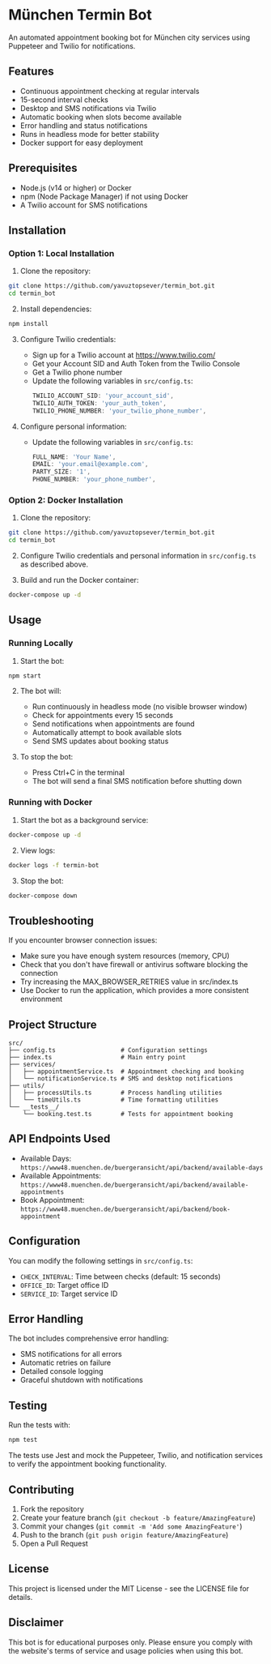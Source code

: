 # München Termin Bot

An automated appointment booking bot for München city services using Puppeteer and Twilio for notifications.

## Features

- Continuous appointment checking at regular intervals
- 15-second interval checks
- Desktop and SMS notifications via Twilio
- Automatic booking when slots become available
- Error handling and status notifications
- Runs in headless mode for better stability
- Docker support for easy deployment

## Prerequisites

- Node.js (v14 or higher) or Docker
- npm (Node Package Manager) if not using Docker
- A Twilio account for SMS notifications

## Installation

### Option 1: Local Installation

1. Clone the repository:
```bash
git clone https://github.com/yavuztopsever/termin_bot.git
cd termin_bot
```

2. Install dependencies:
```bash
npm install
```

3. Configure Twilio credentials:
   - Sign up for a Twilio account at https://www.twilio.com/
   - Get your Account SID and Auth Token from the Twilio Console
   - Get a Twilio phone number
   - Update the following variables in `src/config.ts`:
     ```typescript
     TWILIO_ACCOUNT_SID: 'your_account_sid',
     TWILIO_AUTH_TOKEN: 'your_auth_token',
     TWILIO_PHONE_NUMBER: 'your_twilio_phone_number',
     ```

4. Configure personal information:
   - Update the following variables in `src/config.ts`:
     ```typescript
     FULL_NAME: 'Your Name',
     EMAIL: 'your.email@example.com',
     PARTY_SIZE: '1',
     PHONE_NUMBER: 'your_phone_number',
     ```

### Option 2: Docker Installation

1. Clone the repository:
```bash
git clone https://github.com/yavuztopsever/termin_bot.git
cd termin_bot
```

2. Configure Twilio credentials and personal information in `src/config.ts` as described above.

3. Build and run the Docker container:
```bash
docker-compose up -d
```

## Usage

### Running Locally

1. Start the bot:
```bash
npm start
```

2. The bot will:
   - Run continuously in headless mode (no visible browser window)
   - Check for appointments every 15 seconds
   - Send notifications when appointments are found
   - Automatically attempt to book available slots
   - Send SMS updates about booking status

3. To stop the bot:
   - Press Ctrl+C in the terminal
   - The bot will send a final SMS notification before shutting down

### Running with Docker

1. Start the bot as a background service:
```bash
docker-compose up -d
```

2. View logs:
```bash
docker logs -f termin-bot
```

3. Stop the bot:
```bash
docker-compose down
```

## Troubleshooting

If you encounter browser connection issues:
- Make sure you have enough system resources (memory, CPU)
- Check that you don't have firewall or antivirus software blocking the connection
- Try increasing the MAX_BROWSER_RETRIES value in src/index.ts
- Use Docker to run the application, which provides a more consistent environment

## Project Structure

```
src/
├── config.ts                  # Configuration settings
├── index.ts                   # Main entry point
├── services/
│   ├── appointmentService.ts  # Appointment checking and booking
│   └── notificationService.ts # SMS and desktop notifications
├── utils/
│   ├── processUtils.ts        # Process handling utilities
│   └── timeUtils.ts           # Time formatting utilities
└── __tests__/
    └── booking.test.ts        # Tests for appointment booking
```

## API Endpoints Used

- Available Days: `https://www48.muenchen.de/buergeransicht/api/backend/available-days`
- Available Appointments: `https://www48.muenchen.de/buergeransicht/api/backend/available-appointments`
- Book Appointment: `https://www48.muenchen.de/buergeransicht/api/backend/book-appointment`

## Configuration

You can modify the following settings in `src/config.ts`:

- `CHECK_INTERVAL`: Time between checks (default: 15 seconds)
- `OFFICE_ID`: Target office ID
- `SERVICE_ID`: Target service ID

## Error Handling

The bot includes comprehensive error handling:
- SMS notifications for all errors
- Automatic retries on failure
- Detailed console logging
- Graceful shutdown with notifications

## Testing

Run the tests with:
```bash
npm test
```

The tests use Jest and mock the Puppeteer, Twilio, and notification services to verify the appointment booking functionality.

## Contributing

1. Fork the repository
2. Create your feature branch (`git checkout -b feature/AmazingFeature`)
3. Commit your changes (`git commit -m 'Add some AmazingFeature'`)
4. Push to the branch (`git push origin feature/AmazingFeature`)
5. Open a Pull Request

## License

This project is licensed under the MIT License - see the LICENSE file for details.

## Disclaimer

This bot is for educational purposes only. Please ensure you comply with the website's terms of service and usage policies when using this bot.